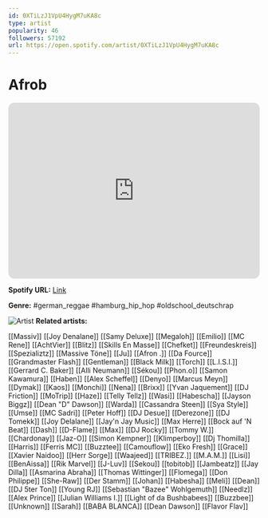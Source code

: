 ```yaml
---
id: 0XTiLzJ1VpU4HygM7uKA8c
type: artist
popularity: 46
followers: 57192
url: https://open.spotify.com/artist/0XTiLzJ1VpU4HygM7uKA8c
---
```

# Afrob

<iframe style="border-radius:12px" src="https://open.spotify.com/embed/artist/0XTiLzJ1VpU4HygM7uKA8c" width="100%" height="352" frameBorder="0" allowfullscreen="" allow="autoplay; clipboard-write; encrypted-media; fullscreen; picture-in-picture" loading="lazy"></iframe>

**Spotify URL:** [Link](https://open.spotify.com/artist/0XTiLzJ1VpU4HygM7uKA8c)

**Genre:**  #german_reggae #hamburg_hip_hop #oldschool_deutschrap

![Artist](https://i.scdn.co/image/ab6761610000e5eb42c0d816d6e241142a62c02d)
**Related artists:**

[[Massiv]]
[[Joy Denalane]]
[[Samy Deluxe]]
[[Megaloh]]
[[Emilio]]
[[MC Rene]]
[[AchtVier]]
[[Blitz]]
[[Skills En Masse]]
[[Chefket]]
[[Freundeskreis]]
[[Spezializtz]]
[[Massive Töne]]
[[Ju]]
[[Afron .]]
[[Da Fource]]
[[Grandmaster Flash]]
[[Gentleman]]
[[Black Milk]]
[[Torch]]
[[L.I.S.I.]]
[[Gerrard C. Baker]]
[[Alli Neumann]]
[[Sékou]]
[[Phon.o]]
[[Samon Kawamura]]
[[Haben]]
[[Alex Scheffel]]
[[Denyo]]
[[Marcus Meyn]]
[[Dymak]]
[[Kaos]]
[[Monchi]]
[[Nena]]
[[Brixx]]
[[Yvan Jaquement]]
[[DJ Friction]]
[[MoTrip]]
[[Haze]]
[[Telly Tellz]]
[[Wasi]]
[[Habescha]]
[[Jayson Biggz]]
[[Dean "D" Dawson]]
[[Warda]]
[[Cassandra Steen]]
[[Sya Style]]
[[Umse]]
[[MC Sadri]]
[[Peter Hoff]]
[[DJ Desue]]
[[Derezone]]
[[DJ Tomekk]]
[[Joy Delalane]]
[[Jay'n Jay Music]]
[[Max Herre]]
[[Bock auf 'N Beat]]
[[Dash]]
[[D-Flame]]
[[Max]]
[[DJ Rocky]]
[[Tommy W.]]
[[Chardonay]]
[[Jaz-O]]
[[Simon Kempner]]
[[Klimperboy]]
[[Dj Thomilla]]
[[Harris]]
[[Ferris MC]]
[[Buzztee]]
[[Camouflow]]
[[Eko Fresh]]
[[Grace]]
[[Xavier Naidoo]]
[[Herr Sorge]]
[[Waajeed]]
[[TRIBEZ.]]
[[M.A.M.]]
[[Lisi]]
[[BenAissa]]
[[Rik Marvel]]
[[J-Luv]]
[[Sekou]]
[[tobitob]]
[[Jambeatz]]
[[Jay Dilla]]
[[Asmarina Abraha]]
[[Thomas Wittinger]]
[[Flomega]]
[[Don Philippe]]
[[She-Raw]]
[[Der Stamm]]
[[Johan]]
[[Habesha]]
[[Meli]]
[[Dean]]
[[DJ 5ter Ton]]
[[Young RJ]]
[[Sebastian "Bazee" Wohlgemuth]]
[[Needlz]]
[[Alex Prince]]
[[Julian Williams I.]]
[[Light of da Bushbabees]]
[[Buzzbee]]
[[Unknown]]
[[Sarah]]
[[BABA BLANCA]]
[[Dean Dawson]]
[[Flavor Flav]]
